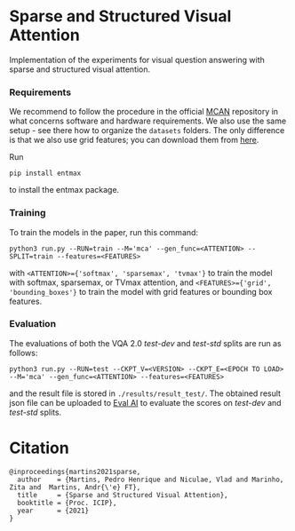 # Sparse and Structured Visual Attention
Implementation of the experiments for visual question answering with sparse and structured visual attention.

### Requirements

We recommend to follow the procedure in the official [MCAN](https://github.com/MILVLG/mcan-vqa) repository in what concerns software and hardware requirements. We also use the same setup - see there how to organize the `datasets` folders. The only difference is that we also use grid features; you can download them from [here](https://github.com/facebookresearch/grid-feats-vqa).

Run
```entmax
pip install entmax
```
to install the entmax package.

### Training

To train the models in the paper, run this command:

```train
python3 run.py --RUN=train --M='mca' --gen_func=<ATTENTION> --SPLIT=train --features=<FEATURES>
```
with ```<ATTENTION>={'softmax', 'sparsemax', 'tvmax'}``` to train the model with softmax, sparsemax, or TVmax attention, and ```<FEATURES>={'grid', 'bounding_boxes'}``` to train the model with grid features or bounding box features.



### Evaluation

The evaluations of both the VQA 2.0 *test-dev* and *test-std* splits are run as follows:

```eval
python3 run.py --RUN=test --CKPT_V=<VERSION> --CKPT_E=<EPOCH TO LOAD> --M='mca' --gen_func=<ATTENTION> --features=<FEATURES>

```
and the result file is stored in ```./results/result_test/```. The obtained result json file can be uploaded to [Eval AI](https://evalai.cloudcv.org/web/challenges/challenge-page/163/overview) to evaluate the scores on *test-dev* and *test-std* splits.

# Citation

    @inproceedings{martins2021sparse,
      author    = {Martins, Pedro Henrique and Niculae, Vlad and Marinho, Zita and  Martins, Andr{\'e} FT},
      title     = {Sparse and Structured Visual Attention},
      booktitle = {Proc. ICIP},
      year      = {2021}
    }
